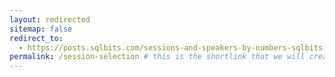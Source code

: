```yaml
---
layout: redirected
sitemap: false
redirect_to:
  - https://posts.sqlbits.com/sessions-and-speakers-by-numbers-sqlbits-2023/ # This is where it will be redirected  - must be a complete url and a space after the -
permalink: /session-selection # this is the shortlink that we will create the / is required - MUST MATCH the name of the file amd a space after the :
---
```


